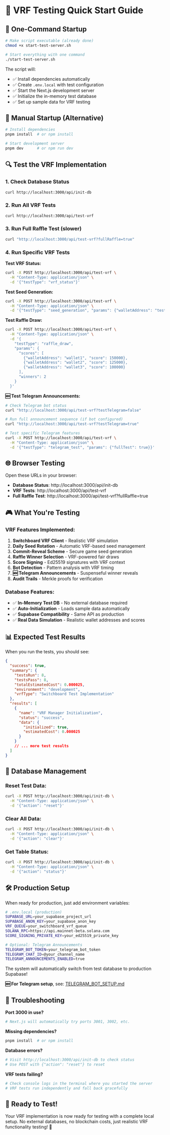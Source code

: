 # 🎯 VRF Testing Quick Start Guide

## 🚀 **One-Command Startup**

```bash
# Make script executable (already done)
chmod +x start-test-server.sh

# Start everything with one command
./start-test-server.sh
```

The script will:
- ✅ Install dependencies automatically
- ✅ Create `.env.local` with test configuration  
- ✅ Start the Next.js development server
- ✅ Initialize the in-memory test database
- ✅ Set up sample data for VRF testing

## 🧪 **Manual Startup (Alternative)**

```bash
# Install dependencies
pnpm install  # or npm install

# Start development server
pnpm dev      # or npm run dev
```

## 🔍 **Test the VRF Implementation**

### **1. Check Database Status**
```bash
curl http://localhost:3000/api/init-db
```

### **2. Run All VRF Tests**
```bash
curl http://localhost:3000/api/test-vrf
```

### **3. Run Full Raffle Test (slower)**
```bash
curl "http://localhost:3000/api/test-vrf?fullRaffle=true"
```

### **4. Run Specific VRF Tests**

**Test VRF Status:**
```bash
curl -X POST http://localhost:3000/api/test-vrf \
  -H "Content-Type: application/json" \
  -d '{"testType": "vrf_status"}'
```

**Test Seed Generation:**
```bash
curl -X POST http://localhost:3000/api/test-vrf \
  -H "Content-Type: application/json" \
  -d '{"testType": "seed_generation", "params": {"walletAddress": "test_wallet_123", "sessionId": "session_456"}}'
```

**Test Raffle Draw:**
```bash
curl -X POST http://localhost:3000/api/test-vrf \
  -H "Content-Type: application/json" \
  -d '{
    "testType": "raffle_draw", 
    "params": {
      "scores": [
        {"walletAddress": "wallet1", "score": 150000},
        {"walletAddress": "wallet2", "score": 125000},
        {"walletAddress": "wallet3", "score": 100000}
      ], 
      "winners": 2
    }
  }'
```

**🆕 Test Telegram Announcements:**
```bash
# Check Telegram bot status
curl "http://localhost:3000/api/test-vrf?testTelegram=false"

# Run full announcement sequence (if bot configured)
curl "http://localhost:3000/api/test-vrf?testTelegram=true"

# Test specific Telegram features
curl -X POST http://localhost:3000/api/test-vrf \
  -H "Content-Type: application/json" \
  -d '{"testType": "telegram_test", "params": {"fullTest": true}}'
```

## 🌐 **Browser Testing**

Open these URLs in your browser:

- **Database Status**: http://localhost:3000/api/init-db
- **VRF Tests**: http://localhost:3000/api/test-vrf  
- **Full Raffle Test**: http://localhost:3000/api/test-vrf?fullRaffle=true

## 🎮 **What You're Testing**

### **VRF Features Implemented:**
1. **Switchboard VRF Client** - Realistic VRF simulation
2. **Daily Seed Rotation** - Automatic VRF-based seed management
3. **Commit-Reveal Scheme** - Secure game seed generation
4. **Raffle Winner Selection** - VRF-powered fair draws
5. **Score Signing** - Ed25519 signatures with VRF context
6. **Bot Detection** - Pattern analysis with VRF timing
7. **🆕 Telegram Announcements** - Suspenseful winner reveals
8. **Audit Trails** - Merkle proofs for verification

### **Database Features:**
- ✅ **In-Memory Test DB** - No external database required
- ✅ **Auto-Initialization** - Loads sample data automatically
- ✅ **Supabase Compatibility** - Same API as production
- ✅ **Real Data Simulation** - Realistic wallet addresses and scores

## 📊 **Expected Test Results**

When you run the tests, you should see:

```json
{
  "success": true,
  "summary": {
    "testsRun": 8,
    "testsPass": 8,
    "totalEstimatedCost": 0.000025,
    "environment": "development",
    "vrfType": "Switchboard Test Implementation"
  },
  "results": [
    {
      "name": "VRF Manager Initialization",
      "status": "success",
      "data": {
        "initialized": true,
        "estimatedCost": 0.000025
      }
    }
    // ... more test results
  ]
}
```

## 🔧 **Database Management**

### **Reset Test Data:**
```bash
curl -X POST http://localhost:3000/api/init-db \
  -H "Content-Type: application/json" \
  -d '{"action": "reset"}'
```

### **Clear All Data:**
```bash
curl -X POST http://localhost:3000/api/init-db \
  -H "Content-Type: application/json" \
  -d '{"action": "clear"}'
```

### **Get Table Status:**
```bash
curl -X POST http://localhost:3000/api/init-db \
  -H "Content-Type: application/json" \
  -d '{"action": "status"}'
```

## 🛠️ **Production Setup**

When ready for production, just add environment variables:

```bash
# .env.local (production)
SUPABASE_URL=your_supabase_project_url
SUPABASE_ANON_KEY=your_supabase_anon_key
VRF_QUEUE=your_switchboard_vrf_queue
SOLANA_RPC=https://api.mainnet-beta.solana.com
SCORE_SIGNING_PRIVATE_KEY=your_ed25519_private_key

# Optional: Telegram Announcements
TELEGRAM_BOT_TOKEN=your_telegram_bot_token
TELEGRAM_CHAT_ID=@your_channel_name
TELEGRAM_ANNOUNCEMENTS_ENABLED=true
```

The system will automatically switch from test database to production Supabase! 

**🆕 For Telegram setup**, see: [TELEGRAM_BOT_SETUP.md](./TELEGRAM_BOT_SETUP.md)

## 🐛 **Troubleshooting**

**Port 3000 in use?**
```bash
# Next.js will automatically try ports 3001, 3002, etc.
```

**Missing dependencies?**
```bash
pnpm install  # or npm install
```

**Database errors?**
```bash
# Visit http://localhost:3000/api/init-db to check status
# Use POST with {"action": "reset"} to reset
```

**VRF tests failing?**
```bash
# Check console logs in the terminal where you started the server
# VRF tests run independently and fall back gracefully
```

## 🎯 **Ready to Test!**

Your VRF implementation is now ready for testing with a complete local setup. No external databases, no blockchain costs, just realistic VRF functionality testing! 🚀 